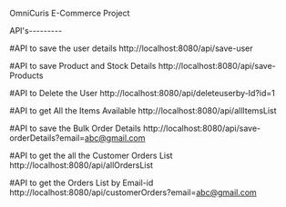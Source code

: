 OmniCuris E-Commerce Project

API's---------

#API to save the user details
http://localhost:8080/api/save-user

#API to save Product and Stock Details
http://localhost:8080/api/save-Products

#API to Delete the User
http://localhost:8080/api/deleteuserby-Id?id=1

#API to get All the Items Available
http://localhost:8080/api/allItemsList

#API to save the Bulk Order Details
http://localhost:8080/api/save-orderDetails?email=abc@gmail.com

#API to get the all the Customer Orders List
http://localhost:8080/api/allOrdersList

#API to get the Orders List by Email-id
http://localhost:8080/api/customerOrders?email=abc@gmail.com